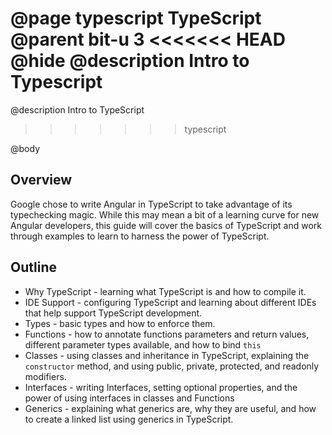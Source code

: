 @page typescript TypeScript
@parent bit-u 3
<<<<<<< HEAD
@hide
@description Intro to Typescript
=======
@description Intro to TypeScript
>>>>>>> typescript

@body

## Overview

Google chose to write Angular in TypeScript to take advantage of its typechecking magic. While this may mean a bit of a learning curve for new Angular developers, this guide will cover the basics of TypeScript and work through examples to learn to harness the power of TypeScript.

## Outline
- Why TypeScript - learning what TypeScript is and how to compile it.
- IDE Support - configuring TypeScript and learning about different IDEs that help support TypeScript development.
- Types - basic types and how to enforce them. 
- Functions - how to annotate functions parameters and return values, different parameter types available, and how to bind ``this``
- Classes - using classes and inheritance in TypeScript, explaining the ``constructor`` method, and using public, private, protected, and readonly modifiers. 
- Interfaces - writing Interfaces, setting optional properties, and the power of using interfaces in classes and Functions
- Generics - explaining what generics are, why they are useful, and how to create a linked list using generics in TypeScript.
